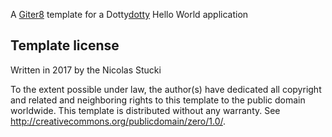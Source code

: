 A [Giter8][g8] template for a Dotty[dotty] Hello World application

Template license
----------------
Written in 2017 by the Nicolas Stucki

To the extent possible under law, the author(s) have dedicated all copyright and related
and neighboring rights to this template to the public domain worldwide.
This template is distributed without any warranty. See <http://creativecommons.org/publicdomain/zero/1.0/>.

[g8]: http://www.foundweekends.org/giter8/
[dotty]: http://dotty.epfl.ch/
